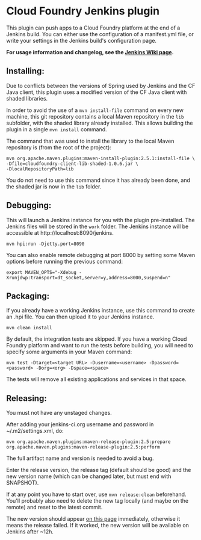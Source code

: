 Cloud Foundry Jenkins plugin
============================

This plugin can push apps to a Cloud Foundry platform at the end of a Jenkins build. You can either use the 
configuration of a manifest.yml file, or write your settings in the Jenkins build's configuration page.

**For usage information and changelog, see the
[Jenkins Wiki page](https://wiki.jenkins-ci.org/display/JENKINS/Cloud+Foundry+Plugin).**

Installing:
-----------
Due to conflicts between the versions of Spring used by Jenkins and the CF Java client, this plugin uses a modified
version of the CF Java client with shaded libraries.

In order to avoid the use of a `mvn install-file` command on every new machine, this git repository contains a local
Maven repository in the `lib` subfolder, with the shaded library already installed. This allows building the plugin in
a single `mvn install` command.

The command that was used to install the library to the local Maven repository is (from the root of the project):

```
mvn org.apache.maven.plugins:maven-install-plugin:2.5.1:install-file \
-Dfile=cloudfoundry-client-lib-shaded-1.0.6.jar \
-DlocalRepositoryPath=lib
```

You do not need to use this command since it has already been done, and the shaded jar is now in the `lib` folder.

Debugging:
----------
This will launch a Jenkins instance for you with the plugin pre-installed. The Jenkins files will be stored in the
`work` folder.
The Jenkins instance will be accessible at http://localhost:8090/jenkins.

```
mvn hpi:run -Djetty.port=8090
```

You can also enable remote debugging at port 8000 by setting some Maven options before running the previous command:

```
export MAVEN_OPTS="-Xdebug -Xrunjdwp:transport=dt_socket,server=y,address=8000,suspend=n"
```

Packaging:
----------
If you already have a working Jenkins instance, use this command to create an .hpi file. You can then upload it to your
Jenkins instance.

```
mvn clean install
```

By default, the integration tests are skipped. If you have a working Cloud Foundry platform and want to run the tests
before building, you will need to specify some arguments in your Maven command:

```
mvn test -Dtarget=<target URL> -Dusername=<username> -Dpassword=<password> -Dorg=<org> -Dspace=<space>
```

The tests will remove all existing applications and services in that space.

Releasing:
----------

You must not have any unstaged changes.

After adding your jenkins-ci.org username and password in ~/.m2/settings.xml, do:

```
mvn org.apache.maven.plugins:maven-release-plugin:2.5:prepare org.apache.maven.plugins:maven-release-plugin:2.5:perform
```

The full artifact name and version is needed to avoid a bug.

Enter the release version, the release tag (default should be good) and the new version name (which can be changed
later, but must end with SNAPSHOT).

If at any point you have to start over, use `mvn release:clean` beforehand. You'll probably also need to delete the new
tag locally (and maybe on the remote) and reset to the latest commit.

The new version should appear [on this page](http://repo.jenkins-ci.org/releases/org/jenkins-ci/plugins/cloudfoundry/)
immediately, otherwise it means the release failed. If it worked, the new version will be available on Jenkins after
~12h.